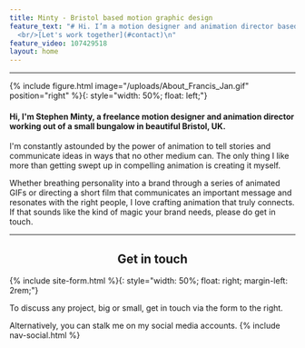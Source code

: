```yaml
---
title: Minty - Bristol based motion graphic design
feature_text: "# Hi. I’m a motion designer and animation director based in Bristol.
  <br/>[Let's work together](#contact)\n"
feature_video: 107429518
layout: home
---
```


<div id="profile"></div>

---

{% include figure.html image="/uploads/About_Francis_Jan.gif" position="right" %}{: style="width: 50%; float: left;"}

#### Hi, I'm Stephen Minty, a freelance motion designer and animation director working out of a small bungalow in beautiful Bristol, UK.

I'm constantly astounded by the power of animation to tell stories and communicate ideas in ways that no other medium can. The only thing I like more than getting swept up in compelling animation is creating it myself.

Whether breathing personality into a brand through a series of animated GIFs or directing a short film that communicates an important message and resonates with the right people, I love crafting animation that truly connects. If that sounds like the kind of magic your brand needs, please do get in touch.

<div id="contact"></div>

---

<h2 style="text-align: center;">Get in touch</h2>

{% include site-form.html %}{: style="width: 50%; float: right; margin-left: 2rem;"}

To discuss any project, big or small, get in touch via the form to the right.

Alternatively, you can stalk me on my social media accounts.
{% include nav-social.html %}